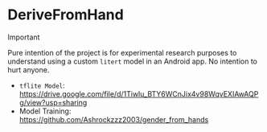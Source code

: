 # DeriveFromHand

> [!IMPORTANT]
> Pure intention of the project is for experimental research purposes to understand using a custom `litert` model in an Android app. No intention to hurt anyone.

- `tflite Model`: https://drive.google.com/file/d/1Tiwlu_BTY6WCnJix4v98WqvEXIAwAQPg/view?usp=sharing
- Model Training: https://github.com/Ashrockzzz2003/gender_from_hands

